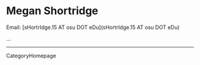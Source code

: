 
# Megan Shortridge

Email: [sHortrIdge.15 AT osu DOT eDu](sHortrIdge.15 AT osu DOT eDu)

...

----
CategoryHomepage

